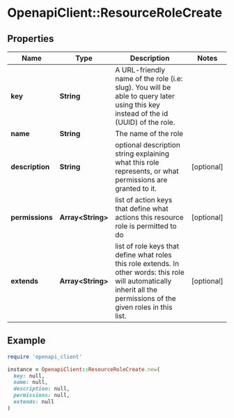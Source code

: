 # OpenapiClient::ResourceRoleCreate

## Properties

| Name | Type | Description | Notes |
| ---- | ---- | ----------- | ----- |
| **key** | **String** | A URL-friendly name of the role (i.e: slug). You will be able to query later using this key instead of the id (UUID) of the role. |  |
| **name** | **String** | The name of the role |  |
| **description** | **String** | optional description string explaining what this role represents, or what permissions are granted to it. | [optional] |
| **permissions** | **Array&lt;String&gt;** | list of action keys that define what actions this resource role is permitted to do | [optional] |
| **extends** | **Array&lt;String&gt;** | list of role keys that define what roles this role extends. In other words: this role will automatically inherit all the permissions of the given roles in this list. | [optional] |

## Example

```ruby
require 'openapi_client'

instance = OpenapiClient::ResourceRoleCreate.new(
  key: null,
  name: null,
  description: null,
  permissions: null,
  extends: null
)
```

